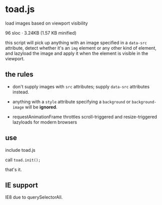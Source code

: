 toad.js
=======
load images based on viewport visibility

96 sloc &middot; 3.24KB (1.57 KB minified)

this script will pick up anything with an image specified in a `data-src` attribute, detect whether it's an `img` element or any other kind of element, and lazyload the image and apply it when the element is visible in the viewport.

## the rules

- don't supply images with `src` attributes; supply `data-src` attributes instead.

- anything with a `style` attribute specifying a `background` or `background-image` will be **ignored**.

- requestAnimationFrame throttles scroll-triggered and resize-triggered lazyloads for modern browsers


## use

include toad.js

call `toad.init();`

that's it.


## IE support
IE8 due to querySelectorAll.
